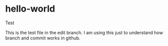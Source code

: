 # hello-world
Test

This is the test file in the edit branch. I am using this just to understand how branch and commit works in github.
